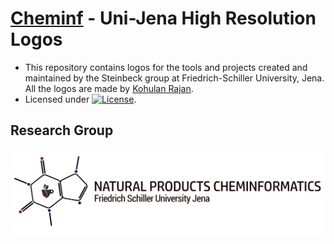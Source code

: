 # [Cheminf](https://cheminf.uni-jena.de) - Uni-Jena High Resolution Logos


- This repository contains logos for the tools and projects created and maintained by the Steinbeck group at Friedrich-Schiller University, Jena.
All the logos are made by [Kohulan Rajan](https://kohulanr.com).
- Licensed under [![License](https://img.shields.io/badge/License-MIT%202.0-blue.svg)](https://opensource.org/licenses/MIT).

## Research Group
[![GitHub Logo](https://github.com/Kohulan/DECIMER-Image-to-SMILES/blob/master/assets/CheminfGit.png)](https://cheminf.uni-jena.de)

